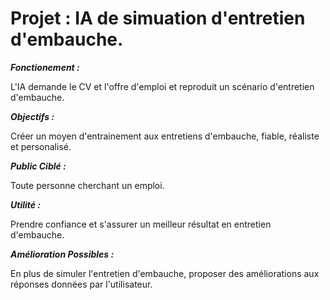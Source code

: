 # Projet : IA de simuation d'entretien d'embauche.

***Fonctionement :***

L'IA demande le CV et l'offre d'emploi et reproduit un scénario d'entretien d'embauche.

***Objectifs :***

Créer un moyen d'entrainement aux entretiens d'embauche, fiable, réaliste et personalisé.

***Public Ciblé :***

Toute personne cherchant un emploi.

***Utilité :***

Prendre confiance et s'assurer un meilleur résultat en entretien d'embauche.

***Amélioration Possibles :***

En plus de simuler l'entretien d'embauche, proposer des améliorations aux réponses données par l'utilisateur.

